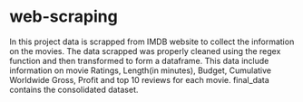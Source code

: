 # web-scraping

In this project data is scrapped from IMDB website to collect the information on the movies. The data scrapped was properly cleaned using the regex function and then transformed to form a dataframe. This data include information on movie Ratings, Length(in minutes), Budget, Cumulative Worldwide Gross, Profit and top 10 reviews for each movie. final_data contains the consolidated dataset.

